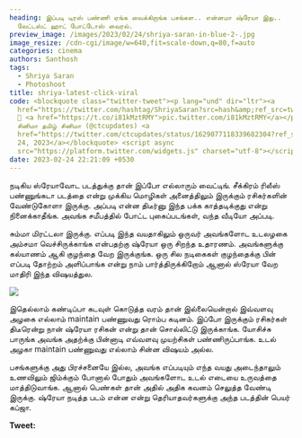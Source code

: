 ```yaml
---
heading: இப்படி டிரஸ் பண்ணி ஏங்க வைக்கிறாங்க பசங்கள.. என்னமா ஷ்ரேயா இது..
  லேட்டஸ்ட் ஹாட் போட்டோஸ் வைரல்.
preview_image: /images/2023/02/24/shriya-saran-in-blue-2-.jpg
image_resize: /cdn-cgi/image/w=640,fit=scale-down,q=80,f=auto
categories: cinema
authors: Santhosh
tags:
  - Shriya Saran
  - Photoshoot
title: shriya-latest-click-viral
code: <blockquote class="twitter-tweet"><p lang="und" dir="ltr"><a
  href="https://twitter.com/hashtag/ShriyaSaran?src=hash&amp;ref_src=twsrc%5Etfw">#ShriyaSaran</a>
  💙 <a href="https://t.co/i81kMztRMY">pic.twitter.com/i81kMztRMY</a></p>&mdash;
  சினிமா தமிழ் சினிமா (@ctcupdates) <a
  href="https://twitter.com/ctcupdates/status/1629077118339682304?ref_src=twsrc%5Etfw">February
  24, 2023</a></blockquote> <script async
  src="https://platform.twitter.com/widgets.js" charset="utf-8"></script>
date: 2023-02-24 22:21:09 +0530
---
```

நடிகிய ஸ்ரேயாவோட படத்துக்கு தான் இப்போ எல்லாரும் வைட்டிங். சீக்கிரம் ரிலீஸ் பண்ணுங்கடா படத்தை என்று முக்கிய மொழிகள் அனைத்திலும் இருக்கும் ரசிகர்களின் வேண்டுகோளா இருக்கு. அப்படி என்ன திடீர்னு இந்த பக்க காத்தடிக்குது என்று நினைக்காதீங்க. அவங்க சமீபத்தில் போட்ட புகைப்படங்கள், வந்த வீடியோ அப்படி.

சும்மா மிரட்டலா இருக்கு. எப்படி இந்த வயதாகிலும் ஒருவர் அவங்களோட உடலழகை அம்சமா வெச்சிருக்காங்க என்பதற்கு ஷ்ரேயா ஒரு சிறந்த உதாரணம். அவங்களுக்கு கல்யாணம் ஆகி குழந்தை வேற இருக்குங்க. ஒரு சில நடிகைகள் குழந்தைக்கு பின் எப்படி தோற்றம் அளிப்பாங்க என்று நாம் பார்த்திருக்கிறோம் ஆனால் ஸ்ரேயா வேற மாதிரி இந்த விஷயத்துல.

![](/images/2023/02/24/shriya-saran-in-blue-1-.jpg)

இதெல்லாம் கண்டிப்பா கடவுள் கொடுத்த வரம் தான் இல்லையென்றால் இவ்வளவு அழகை எல்லாம் maintain பண்ணுவது ரொம்ப கடினம். இப்போ இருக்கும் ரசிகர்கள் திடீரென்று நான் ஷ்ரேயா ரசிகன் என்று தான் சொல்லிட்டு இருக்காங்க. யோசிச்சு பாருங்க அவங்க அதற்க்கு பின்னாடி எவ்வளவு முயற்சிகள் பண்ணிருப்பாங்க. உடல் அழகா maintain பண்ணுவது எல்லாம் சின்ன விஷயம் அல்ல.

பசங்களுக்கு அது பிரச்சனையே இல்ல, அவங்க எப்படியும் எந்த வயது அடைந்தாலும் உணவிலும் ஜிம்க்கும் போனால் போதும் அவங்களோட உடல் எடையை உருவத்தை மாத்திடுவாங்க. ஆனால் பெண்கள் தான் அதில் அதிக கவனம் செலுத்த வேண்டி இருக்கு. ஷ்ரேயா நடித்த படம் என்ன என்று தெரியாதவர்களுக்கு அந்த படத்தின் பெயர் கப்ஜா. 

**T﻿weet:**